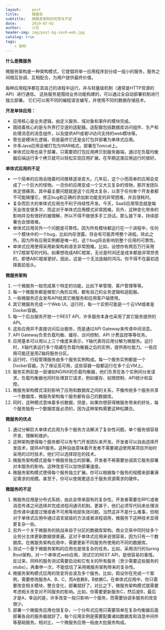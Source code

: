 ```yaml
---
layout:     post
title:      微服务
subtitle:   微服务架构的优势与不足
date:       2019-07-02
author:     火花
header-img: img/post-bg-ios9-web.jpg
catalog: true
tags:
    - 架构
---
```


**什么是微服务**

微服务架构是一种架构模式，它提倡将单一应用程序划分成一组小的服务，服务之间相互协调、互相配合，为用户提供最终价值。

每种应用程序都在其自己的进程中运行，并与轻量级机制（通常是HTTP资源的API）进行通信。
这些服务是围绕业务功能构建的，可以通过全自动部署机制进行独立部署。
它们可以用不同的编程语言编写，并使用不同的数据存储技术。

**开发单体应用：**

- 应用核心是业务逻辑，由定义服务、域对象和事件的模块完成。
- 围绕着核心的是与外界打交道的适配器。适配器包括数据库访问组件、生产和处理消息的消息组件，以及提供API或者UI访问支持的web模块等。
- 管也是模块化逻辑，但是最终它还是会打包并部署为单体式应用。
- 许多Java应用会被打包为WAR格式，部署在Tomcat上。
- 单体式应用也易于部署，只需要把打包应用拷贝到服务器端，通过在负载均衡器后端运行多个拷贝就可以轻松实现应用扩展。在早期这类应用运行的很好。

**单体式应用的不足**

- 一个简单的应用会随着时间推移逐渐变大。几年后，这个小而简单的应用会变成了一个巨大的怪物。一旦你的应用变成一个又大又复杂的怪物，那开发团队肯定很痛苦。其中最主要问题就是这个应用太复杂，以至于任何单个开发者都不可能搞懂它。修正bug和正确的添加新功能变的非常困难，并且很耗时。
- 复杂而巨大的单体式应用也不利于持续性开发。今天，SaaS应用常态就是每天会改变很多次，而这对于单体式应用模式非常困难。另外，这种变化带来的影响并没有很好的被理解，所以不得不做很多手工测试。那么接下来，持续部署也会很艰难。
- 单体式应用另外一个问题是可靠性。因为所有模块都运行在一个进程中，任何一个模块中的一个bug，比如内存泄露，将会有可能弄垮整个进程。除此之外，因为所有应用实例都是唯一的，这个bug将会影响到整个应用的可靠性。
- 单体式应用使得采用新架构和语言非常困难。比如，设想你有两百万行采用XYZ框架写的代码。如果想改成ABC框架，无论是时间还是成本都是非常昂贵的，即使ABC框架更好。因此，这是一个无法逾越的鸿沟。你不得不在最初选择面前低头。

**微服务架构**

1. 一个微服务一般完成某个特定的功能，比如下单管理、客户管理等等。
1. 每一个微服务都是微型六角形应用，都有自己的业务逻辑和适配器。
1. 一些微服务还会发布API给其它微服务和应用客户端使用。
1. 其它微服务完成一个Web UI，运行时，每一个实例可能是一个云VM或者是Docker容器。
1. 每一个后台服务开放一个REST API，许多服务本身也采用了其它服务提供的API。
1. 这些应用并不直接访问后台服务，而是通过API Gateway来传递中间消息。
1. API Gateway负责负载均衡、缓存、访问控制、API 计费监控等等任务。
1. 应用基本可以用以上三个维度来表示，Y轴代表将应用分解为微服务。运行时，X轴代表运行多个隐藏在负载均衡器之后的实例，提供吞吐能力。一些应用可能还是用Z轴将服务分区。
1. 运行时，行程管理服务由多个服务实例构成。每一个服务实例都是一个Docker容器。为了保证高可用，这些容器一般都运行在多个云VM上。
1. 服务实例前是一层诸如NGINX的负载均衡器，他们负责在各个实例间分发请求。负载均衡器也同时处理其它请求，例如缓存、权限控制、API统计和监控。
1. 微服务架构模式深刻影响了应用和数据库之间的关系，不像传统多个服务共享一个数据库，微服务架构每个服务都有自己的数据库。
1. 同时，这种模式意味着多份数据，但是，如果你想获得微服务带来的好处，每个服务独有一个数据库是必须的，因为这种架构需要这种松耦合。

**微服务的优点**

1. 通过分解巨大单体式应用为多个服务方法解决了复杂性问题。单个服务很容易开发、理解和维护。
2. 这种架构使得每个服务都可以有专门开发团队来开发。开发者可以自由选择开发技术，提供API服务。这种自由意味着开发者不需要被迫使用某项目开始时采用的过时技术，他们可以选择现在的技术。
3. 微服务架构模式是每个微服务独立的部署。开发者不再需要协调其它服务部署对本服务的影响。这种改变可以加快部署速度。
4. 微服务架构模式使得每个服务独立扩展。你可以根据每个服务的规模来部署满足需求的规模。甚至于，你可以使用更适合于服务资源需求的硬件。


**微服务的不足**

1. 微服务应用是分布式系统，由此会带来固有的复杂性。开发者需要在RPC或者消息传递之间选择并完成进程间通讯机制。更甚于，他们必须写代码来处理消息传递中速度过慢或者不可用等局部失效问题。当然这并不是什么难事，但相对于单体式应用中通过语言层级的方法或者进程调用，微服务下这种技术显得更复杂一些。
2. 另外一个关于微服务的挑战来自于分区的数据库架构。商业交易中同时给多个业务分主体更新数据很普遍。这对于单体式应用来说很容易，因为只有一个数据库。在微服务架构应用中，需要更新不同服务所使用的不同的数据库。
3. 测试一个基于微服务架构的应用也是很复杂的任务。比如，采用流行的Spring Boot架构，对一个单体式web应用，测试它的REST API，是很容易的事情。反过来，同样的服务测试需要启动和它有关的所有服务（至少需要这些服务的stubs）。再重申一次，不能低估了采用微服务架构带来的复杂性。
4. 微服务架构模式应用的改变将会波及多个服务。比如，假设你在完成一个案例，需要修改服务A、B、C，而A依赖B，B依赖C。在单体式应用中，你只需要改变相关模块，整合变化，部署就好了。对比之下，微服务架构模式就需要考虑相关改变对不同服务的影响。比如，你需要更新服务C，然后是B，最后才是A，幸运的是，许多改变一般只影响一个服务，而需要协调多服务的改变很少。
5. 部署一个微服务应用也很复杂，一个分布式应用只需要简单在复杂均衡器后面部署各自的服务器就好了。每个应用实例是需要配置诸如数据库和消息中间件等基础服务。相对比，一个微服务应用一般由大批服务构成。